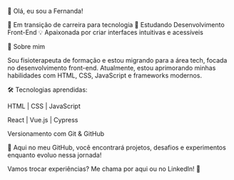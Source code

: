 
👋 Olá, eu sou a Fernanda!

🔄 Em transição de carreira para tecnologia
🎯 Estudando Desenvolvimento Front-End
💡 Apaixonada por criar interfaces intuitivas e acessíveis

🚀 Sobre mim

Sou fisioterapeuta de formação e estou migrando para a área tech, focada no desenvolvimento front-end. Atualmente, estou aprimorando minhas habilidades com HTML, CSS, JavaScript e frameworks modernos.

🛠️ Tecnologias aprendidas: 

HTML | CSS | JavaScript

React | Vue.js | Cypress 

Versionamento com Git & GitHub


📌 Aqui no meu GitHub, você encontrará projetos, desafios e experimentos enquanto evoluo nessa jornada!

Vamos trocar experiências? Me chama por aqui ou no LinkedIn! 🚀
